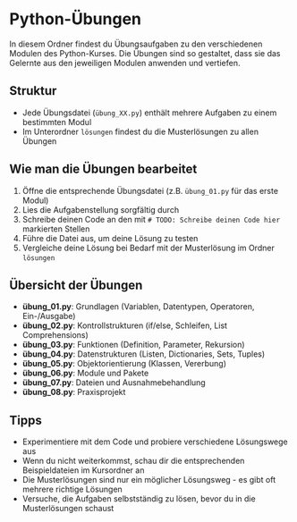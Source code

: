 # Python-Übungen

In diesem Ordner findest du Übungsaufgaben zu den verschiedenen Modulen des Python-Kurses. Die Übungen sind so gestaltet, dass sie das Gelernte aus den jeweiligen Modulen anwenden und vertiefen.

## Struktur

- Jede Übungsdatei (`übung_XX.py`) enthält mehrere Aufgaben zu einem bestimmten Modul
- Im Unterordner `lösungen` findest du die Musterlösungen zu allen Übungen

## Wie man die Übungen bearbeitet

1. Öffne die entsprechende Übungsdatei (z.B. `übung_01.py` für das erste Modul)
2. Lies die Aufgabenstellung sorgfältig durch
3. Schreibe deinen Code an den mit `# TODO: Schreibe deinen Code hier` markierten Stellen
4. Führe die Datei aus, um deine Lösung zu testen
5. Vergleiche deine Lösung bei Bedarf mit der Musterlösung im Ordner `lösungen`

## Übersicht der Übungen

- **übung_01.py**: Grundlagen (Variablen, Datentypen, Operatoren, Ein-/Ausgabe)
- **übung_02.py**: Kontrollstrukturen (if/else, Schleifen, List Comprehensions)
- **übung_03.py**: Funktionen (Definition, Parameter, Rekursion)
- **übung_04.py**: Datenstrukturen (Listen, Dictionaries, Sets, Tuples)
- **übung_05.py**: Objektorientierung (Klassen, Vererbung)
- **übung_06.py**: Module und Pakete
- **übung_07.py**: Dateien und Ausnahmebehandlung
- **übung_08.py**: Praxisprojekt

## Tipps

- Experimentiere mit dem Code und probiere verschiedene Lösungswege aus
- Wenn du nicht weiterkommst, schau dir die entsprechenden Beispieldateien im Kursordner an
- Die Musterlösungen sind nur ein möglicher Lösungsweg - es gibt oft mehrere richtige Lösungen
- Versuche, die Aufgaben selbstständig zu lösen, bevor du in die Musterlösungen schaust